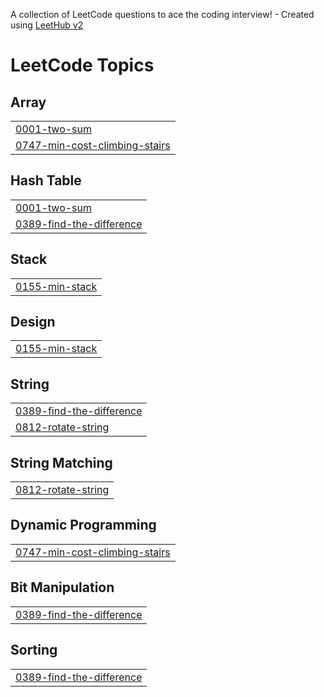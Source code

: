 A collection of LeetCode questions to ace the coding interview! - Created using [LeetHub v2](https://github.com/arunbhardwaj/LeetHub-2.0)
<!---LeetCode Topics Start-->
# LeetCode Topics
## Array
|  |
| ------- |
| [0001-two-sum](https://github.com/yuva0612/LeetCode/tree/master/0001-two-sum) |
| [0747-min-cost-climbing-stairs](https://github.com/yuva0612/LeetCode/tree/master/0747-min-cost-climbing-stairs) |
## Hash Table
|  |
| ------- |
| [0001-two-sum](https://github.com/yuva0612/LeetCode/tree/master/0001-two-sum) |
| [0389-find-the-difference](https://github.com/yuva0612/LeetCode/tree/master/0389-find-the-difference) |
## Stack
|  |
| ------- |
| [0155-min-stack](https://github.com/yuva0612/LeetCode/tree/master/0155-min-stack) |
## Design
|  |
| ------- |
| [0155-min-stack](https://github.com/yuva0612/LeetCode/tree/master/0155-min-stack) |
## String
|  |
| ------- |
| [0389-find-the-difference](https://github.com/yuva0612/LeetCode/tree/master/0389-find-the-difference) |
| [0812-rotate-string](https://github.com/yuva0612/LeetCode/tree/master/0812-rotate-string) |
## String Matching
|  |
| ------- |
| [0812-rotate-string](https://github.com/yuva0612/LeetCode/tree/master/0812-rotate-string) |
## Dynamic Programming
|  |
| ------- |
| [0747-min-cost-climbing-stairs](https://github.com/yuva0612/LeetCode/tree/master/0747-min-cost-climbing-stairs) |
## Bit Manipulation
|  |
| ------- |
| [0389-find-the-difference](https://github.com/yuva0612/LeetCode/tree/master/0389-find-the-difference) |
## Sorting
|  |
| ------- |
| [0389-find-the-difference](https://github.com/yuva0612/LeetCode/tree/master/0389-find-the-difference) |
<!---LeetCode Topics End-->